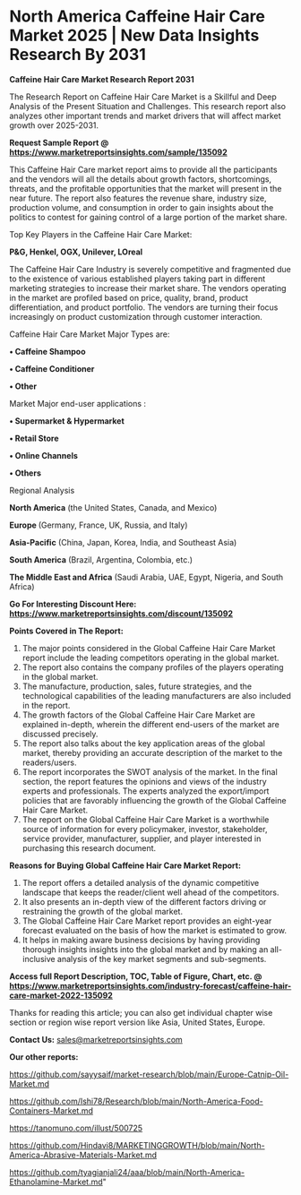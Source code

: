 # North America Caffeine Hair Care Market 2025 | New Data Insights Research By 2031

<strong>Caffeine Hair Care Market Research Report 2031</strong>

The Research Report on Caffeine Hair Care Market is a Skillful and Deep Analysis of the Present Situation and Challenges. This research report also analyzes other important trends and market drivers that will affect market growth over 2025-2031.

<strong>Request Sample Report @ <a href=https://www.marketreportsinsights.com/sample/135092>https://www.marketreportsinsights.com/sample/135092</a></strong>

This Caffeine Hair Care market report aims to provide all the participants and the vendors will all the details about growth factors, shortcomings, threats, and the profitable opportunities that the market will present in the near future. The report also features the revenue share, industry size, production volume, and consumption in order to gain insights about the politics to contest for gaining control of a large portion of the market share.

Top Key Players in the Caffeine Hair Care Market:

<strong>P&G, Henkel, OGX, Unilever, LOreal</strong>

The Caffeine Hair Care Industry is severely competitive and fragmented due to the existence of various established players taking part in different marketing strategies to increase their market share. The vendors operating in the market are profiled based on price, quality, brand, product differentiation, and product portfolio. The vendors are turning their focus increasingly on product customization through customer interaction.

Caffeine Hair Care Market Major Types are:

<strong>• Caffeine Shampoo

• Caffeine Conditioner

• Other</strong>

Market Major end-user applications :

<strong>• Supermarket & Hypermarket

• Retail Store

• Online Channels

• Others</strong>

Regional Analysis

</u><strong><b>North America</b></strong> (the United States, Canada, and Mexico)

<strong><b>Europe </b></strong>(Germany, France, UK, Russia, and Italy)

<strong><b>Asia-Pacific</b></strong> (China, Japan, Korea, India, and Southeast Asia)

<strong><b>South America</b></strong> (Brazil, Argentina, Colombia, etc.)

<strong><b>The Middle East and Africa</b></strong> (Saudi Arabia, UAE, Egypt, Nigeria, and South Africa)

<strong>Go For Interesting Discount Here: <a href=https://www.marketreportsinsights.com/discount/135092>https://www.marketreportsinsights.com/discount/135092</a></strong>

<strong>Points Covered in The Report:</strong>
<ol>
  <li>The major points considered in the Global Caffeine Hair Care Market report include the leading competitors operating in the global market.</li>
  <li>The report also contains the company profiles of the players operating in the global market.</li>
  <li>The manufacture, production, sales, future strategies, and the technological capabilities of the leading manufacturers are also included in the report.</li>
  <li>The growth factors of the Global Caffeine Hair Care Market are explained in-depth, wherein the different end-users of the market are discussed precisely.</li>
  <li>The report also talks about the key application areas of the global market, thereby providing an accurate description of the market to the readers/users.</li>
  <li>The report incorporates the SWOT analysis of the market. In the final section, the report features the opinions and views of the industry experts and professionals. The experts analyzed the export/import policies that are favorably influencing the growth of the Global Caffeine Hair Care Market.</li>
  <li>The report on the Global Caffeine Hair Care Market is a worthwhile source of information for every policymaker, investor, stakeholder, service provider, manufacturer, supplier, and player interested in purchasing this research document.</li>
</ol>
<strong>Reasons for Buying Global Caffeine Hair Care Market Report:</strong>

<ol>
  <li>The report offers a detailed analysis of the dynamic competitive landscape that keeps the reader/client well ahead of the competitors.</li>
  <li>It also presents an in-depth view of the different factors driving or restraining the growth of the global market.</li>
  <li>The Global Caffeine Hair Care Market report provides an eight-year forecast evaluated on the basis of how the market is estimated to grow.</li>
  <li>It helps in making aware business decisions by having providing thorough insights insights into the global market and by making an all-inclusive analysis of the key market segments and sub-segments.</li>
</ol>
<strong>Access full Report Description, TOC, Table of Figure, Chart, etc. @ <a href=https://www.marketreportsinsights.com/industry-forecast/caffeine-hair-care-market-2022-135092>https://www.marketreportsinsights.com/industry-forecast/caffeine-hair-care-market-2022-135092</a></strong>


Thanks for reading this article; you can also get individual chapter wise section or region wise report version like Asia, United States, Europe.

<strong>Contact Us:</strong>
sales@marketreportsinsights.com

<strong>Our other reports:</strong>

<a href=https://github.com/sayysaif/market-research/blob/main/Europe-Catnip-Oil-Market.md>https://github.com/sayysaif/market-research/blob/main/Europe-Catnip-Oil-Market.md</a>

<a href=https://github.com/Ishi78/Research/blob/main/North-America-Food-Containers-Market.md>https://github.com/Ishi78/Research/blob/main/North-America-Food-Containers-Market.md</a>

<a href=https://tanomuno.com/illust/500725>https://tanomuno.com/illust/500725</a>

<a href=https://github.com/Hindavi8/MARKETINGGROWTH/blob/main/North-America-Abrasive-Materials-Market.md>https://github.com/Hindavi8/MARKETINGGROWTH/blob/main/North-America-Abrasive-Materials-Market.md</a>

<a href=https://github.com/tyagianjali24/aaa/blob/main/North-America-Ethanolamine-Market.md>https://github.com/tyagianjali24/aaa/blob/main/North-America-Ethanolamine-Market.md</a>"
